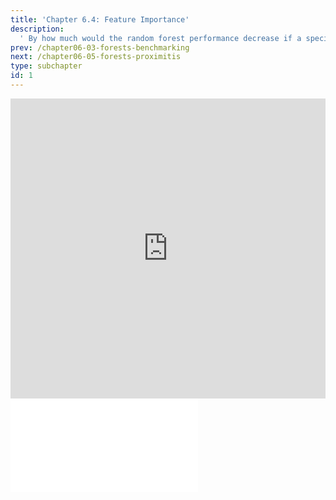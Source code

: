 ```yaml
---
title: 'Chapter 6.4: Feature Importance'
description:
  ' By how much would the random forest performance decrease if a specific feature were removed or rendered useless? The basic idea of this chapter is to examine this question. You will also learn what feature importance is and how to compute it.'
prev: /chapter06-03-forests-benchmarking
next: /chapter06-05-forests-proximitis
type: subchapter
id: 1
---
```


<exercise id="1" title="Video Lecture">

<iframe width="100%" height="480" src="https://www.youtube.com/embed/cw4qG9ePZ9Y" frameborder="0" allow="accelerometer; autoplay; encrypted-media; gyroscope; picture-in-picture" allowfullscreen></iframe>

</exercise>

<exercise id="2" title="Slides">

<object data="pdfs/6/slides-forests-featureimportance.pdf" type="application/pdf" style="width:100%;height:480px">
    <embed src="pdfs/6/slides-forests-featureimportance.pdf" type="application/pdf" />
</object>

</exercise>

